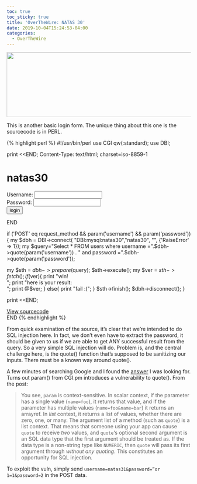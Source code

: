 ```yaml
---
toc: true
toc_sticky: true
title: 'OverTheWire: NATAS 30'
date: 2019-10-04T15:24:53-04:00
categories:
  - OverTheWire
---
```

<img class="alignnone size-large wp-image-381" src="/Sidequests/assets/uploads/2019/10/2019-10-04_15h26_33-1024x283.png" alt="" width="640" height="177" srcset="/Sidequests/assets/uploads/2019/10/2019-10-04_15h26_33-1024x283.png 1024w, /Sidequests/assets/uploads/2019/10/2019-10-04_15h26_33-300x83.png 300w, /Sidequests/assets/uploads/2019/10/2019-10-04_15h26_33-768x213.png 768w, /Sidequests/assets/uploads/2019/10/2019-10-04_15h26_33.png 1095w" sizes="(max-width: 640px) 100vw, 640px" />

This is another basic login form. The unique thing about this one is the sourcecode is in PERL.

{% highlight perl %}
#!/usr/bin/perl
use CGI qw(:standard);
use DBI;

print <<END;
Content-Type: text/html; charset=iso-8859-1

<!DOCTYPE HTML PUBLIC "-//W3C//DTD HTML 4.01//EN">
<head>
<!-- This stuff in the header has nothing to do with the level -->
<link rel="stylesheet" type="text/css" href="http://natas.labs.overthewire.org/css/level.css">
<link rel="stylesheet" href="http://natas.labs.overthewire.org/css/jquery-ui.css" />
<link rel="stylesheet" href="http://natas.labs.overthewire.org/css/wechall.css" />
<script src="http://natas.labs.overthewire.org/js/jquery-1.9.1.js"></script>
<script src="http://natas.labs.overthewire.org/js/jquery-ui.js"></script>
<script src=http://natas.labs.overthewire.org/js/wechall-data.js></script><script src="http://natas.labs.overthewire.org/js/wechall.js"></script>
<script>var wechallinfo = { "level": "natas30", "pass": "<censored>" };</script></head>
<body oncontextmenu="javascript:alert('right clicking has been blocked!');return false;">

<!-- morla/10111 <3  happy birthday OverTheWire! <3  -->

<h1>natas30</h1>
<div id="content">

<form action="index.pl" method="POST">
Username: <input name="username"><br>
Password: <input name="password" type="password"><br>
<input type="submit" value="login" />
</form>
END

if ('POST' eq request_method && param('username') && param('password')){
  my $dbh = DBI->connect( "DBI:mysql:natas30","natas30", "<censored>", {'RaiseError' => 1});
  my $query="Select * FROM users where username =".$dbh->quote(param('username')) . " and password =".$dbh->quote(param('password')); 

  my $sth = $dbh->prepare($query);
  $sth->execute();
  my $ver = $sth->fetch();
  if ($ver){
    print "win!<br>";
    print "here is your result:<br>";
    print @$ver;
  }
  else{
    print "fail :(";
  }
  $sth->finish();
  $dbh->disconnect();
}

print <<END;
<div id="viewsource"><a href="index-source.html">View sourcecode</a></div>
</div>
</body>
</html>
END
{% endhighlight %}

From quick examination of the source, it&#8217;s clear that we&#8217;re intended to do SQL injection here. In fact, we don&#8217;t even have to extract the password, it should be given to us if we are able to get ANY successful result from the query. So a very simple SQL injection will do. Problem is, and the central challenge here, is the quote() function that&#8217;s supposed to be sanitizing our inputs. There must be a known way around quote().

A few minutes of searching Google and I found the [answer](https://stackoverflow.com/questions/40273267/is-perl-function-dbh-quote-still-secure) I was looking for. Turns out param() from CGI.pm introduces a vulnerability to quote(). From the post:

> You see, `param` is context-sensitive. In scalar context, if the parameter has a single value (`name=foo`), it returns that value, and if the parameter has multiple values (`name=foo&name=bar`) it returns an arrayref. In _list_ context, it returns a list of values, whether there are zero, one, or many. The argument list of a method (such as `quote`) is a list context. That means that someone using your app can cause `quote` to receive _two_ values, and `quote`&#8216;s optional second argument is an SQL data type that the first argument should be treated as. If the data type is a non-string type like `NUMERIC`, then `quote` will pass its first argument through _without any quoting_. This constitutes an opportunity for SQL injection.

To exploit the vuln, simply send `username=natas31&password=”or 1=1&password=2` in the POST data.